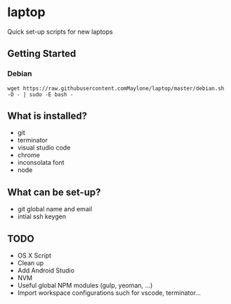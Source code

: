 # laptop
Quick set-up scripts for new laptops

## Getting Started

### Debian

```
wget https://raw.githubusercontent.comMaylone/laptop/master/debian.sh -O - | sudo -E bash -
```

## What is installed?

* git
* terminator
* visual studio code
* chrome
* inconsolata font
* node

## What can be set-up?

* git global name and email
* intial ssh keygen

## TODO

* OS X Script
* Clean up
* Add Android Studio
* NVM
* Useful global NPM modules (gulp, yeoman, ...)
* Import workspace configurations such for vscode, terminator...
